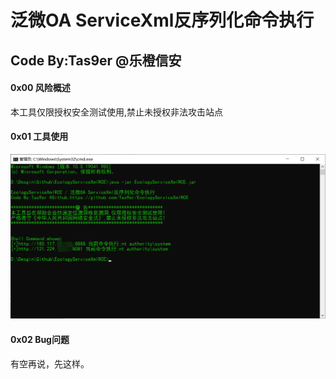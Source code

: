 # 泛微OA ServiceXml反序列化命令执行

## Code By:Tas9er @乐橙信安

#### 0x00 风险概述

本工具仅限授权安全测试使用,禁止未授权非法攻击站点

#### 0x01 工具使用

![example](example.jpg)

#### 0x02 Bug问题

有空再说，先这样。